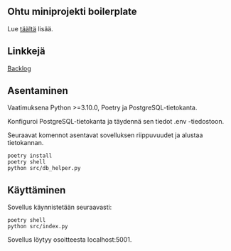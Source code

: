 ## Ohtu miniprojekti boilerplate

Lue [täältä](https://ohjelmistotuotanto-hy.github.io/flask/) lisää.

## Linkkejä

[Backlog](https://github.com/orgs/valovalovalo/projects/1)

## Asentaminen

Vaatimuksena Python >=3.10.0, Poetry ja PostgreSQL-tietokanta.

Konfiguroi PostgreSQL-tietokanta ja täydennä sen tiedot .env -tiedostoon.

Seuraavat komennot asentavat sovelluksen riippuvuudet ja alustaa tietokannan.

```
poetry install
poetry shell
python src/db_helper.py
```

## Käyttäminen

Sovellus käynnistetään seuraavasti:

```
poetry shell
python src/index.py
```

Sovellus löytyy osoitteesta localhost:5001.
